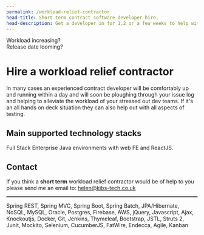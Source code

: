 ```yaml
---
permalink: /workload-relief-contractor
head-title: Short term contract software developer hire. 
head-description: Get a developer in for 1,2 or a few weeks to help with workload.
---
```

<div class="splash">
<div class="h1">Workload increasing?</div>

<div class="h2">Release date looming?</div>


<div class="hmj-home-icon"><i class="far fa-tired"></i></div>

</div>


# Hire a workload relief contractor

In many cases an experienced contract developer
will be comfortably up and running within a day 
and will soon be
 ploughing through your issue log and 
 helping to alleviate the workload of your 
stressed out dev teams. If it's an all hands on 
deck situation they can also help out with all aspects of
 testing.


## Main supported technology stacks
Full Stack Enterprise Java environments with web FE and ReactJS. 

## Contact
If you think a **short term** workload relief contractor 
would be of help to you please send me an email to:
<a href="helen@kibs-tech.co.uk">helen@kibs-tech.co.uk</a>

<hr style='border-top:1px solid #000' />
<p class="small" >
Spring REST, Spring MVC, Spring Boot, Spring Batch,
JPA/Hibernate, NoSQL, MySQL, Oracle, Postgres,
Firebase, AWS,
jQuery, Javascript, Ajax, Knockoutjs,
Docker, Git, Jenkins,
Thymeleaf, Bootstrap,  JSTL, Struts 2,
Junit, Mockito, Selenium, CucumberJS,
FatWire, Endecca,
Agile, Kanban
</p>
